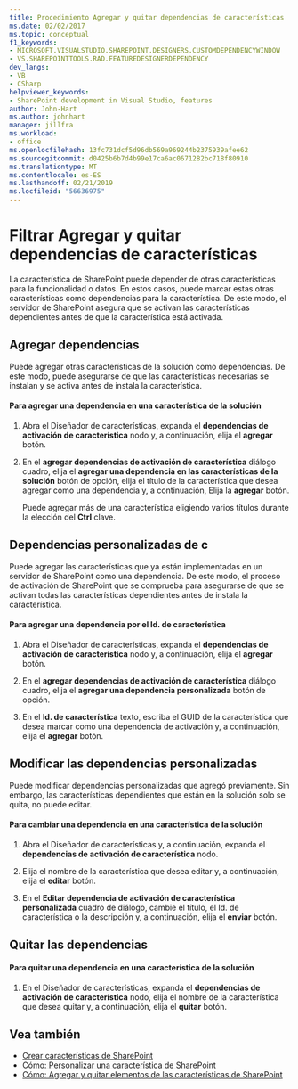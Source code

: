 ```yaml
---
title: Procedimiento Agregar y quitar dependencias de características | Documentos de Microsoft
ms.date: 02/02/2017
ms.topic: conceptual
f1_keywords:
- MICROSOFT.VISUALSTUDIO.SHAREPOINT.DESIGNERS.CUSTOMDEPENDENCYWINDOW
- VS.SHAREPOINTTOOLS.RAD.FEATUREDESIGNERDEPENDENCY
dev_langs:
- VB
- CSharp
helpviewer_keywords:
- SharePoint development in Visual Studio, features
author: John-Hart
ms.author: johnhart
manager: jillfra
ms.workload:
- office
ms.openlocfilehash: 13fc731dcf5d96db569a969244b2375939afee62
ms.sourcegitcommit: d0425b6b7d4b99e17ca6ac0671282bc718f80910
ms.translationtype: MT
ms.contentlocale: es-ES
ms.lasthandoff: 02/21/2019
ms.locfileid: "56636975"
---
```

# <a name="how-to-add-and-remove-feature-dependencies"></a>Filtrar Agregar y quitar dependencias de características
  La característica de SharePoint puede depender de otras características para la funcionalidad o datos. En estos casos, puede marcar estas otras características como dependencias para la característica. De este modo, el servidor de SharePoint asegura que se activan las características dependientes antes de que la característica está activada.

## <a name="add-dependencies"></a>Agregar dependencias
 Puede agregar otras características de la solución como dependencias. De este modo, puede asegurarse de que las características necesarias se instalan y se activa antes de instala la característica.

#### <a name="to-add-a-dependency-on-a-feature-in-the-solution"></a>Para agregar una dependencia en una característica de la solución

1.  Abra el Diseñador de características, expanda el **dependencias de activación de característica** nodo y, a continuación, elija el **agregar** botón.

2.  En el **agregar dependencias de activación de característica** diálogo cuadro, elija el **agregar una dependencia en las características de la solución** botón de opción, elija el título de la característica que desea agregar como una dependencia y, a continuación, Elija la **agregar** botón.

     Puede agregar más de una característica eligiendo varios títulos durante la elección del **Ctrl** clave.

## <a name="addi-custom-dependencies"></a>Dependencias personalizadas de c
 Puede agregar las características que ya están implementadas en un servidor de SharePoint como una dependencia. De este modo, el proceso de activación de SharePoint que se comprueba para asegurarse de que se activan todas las características dependientes antes de instala la característica.

#### <a name="to-add-a-dependency-by-the-feature-id"></a>Para agregar una dependencia por el Id. de característica

1.  Abra el Diseñador de características, expanda el **dependencias de activación de característica** nodo y, a continuación, elija el **agregar** botón.

2.  En el **agregar dependencias de activación de característica** diálogo cuadro, elija el **agregar una dependencia personalizada** botón de opción.

3.  En el **Id. de característica** texto, escriba el GUID de la característica que desea marcar como una dependencia de activación y, a continuación, elija el **agregar** botón.

## <a name="edit-custom-dependencies"></a>Modificar las dependencias personalizadas
 Puede modificar dependencias personalizadas que agregó previamente. Sin embargo, las características dependientes que están en la solución solo se quita, no puede editar.

#### <a name="to-change-a-dependency-on-a-feature-in-the-solution"></a>Para cambiar una dependencia en una característica de la solución

1.  Abra el Diseñador de características y, a continuación, expanda el **dependencias de activación de característica** nodo.

2.  Elija el nombre de la característica que desea editar y, a continuación, elija el **editar** botón.

3.  En el **Editar dependencia de activación de característica personalizada** cuadro de diálogo, cambie el título, el Id. de característica o la descripción y, a continuación, elija el **enviar** botón.

## <a name="remove-dependencies"></a>Quitar las dependencias

#### <a name="to-remove-a-dependency-on-a-feature-in-the-solution"></a>Para quitar una dependencia en una característica de la solución

1.  En el Diseñador de características, expanda el **dependencias de activación de característica** nodo, elija el nombre de la característica que desea quitar y, a continuación, elija el **quitar** botón.

## <a name="see-also"></a>Vea también
- [Crear características de SharePoint](../sharepoint/creating-sharepoint-features.md)
- [Cómo: Personalizar una característica de SharePoint](../sharepoint/how-to-customize-a-sharepoint-feature.md)
- [Cómo: Agregar y quitar elementos de las características de SharePoint](../sharepoint/how-to-add-and-remove-items-to-sharepoint-features.md)
